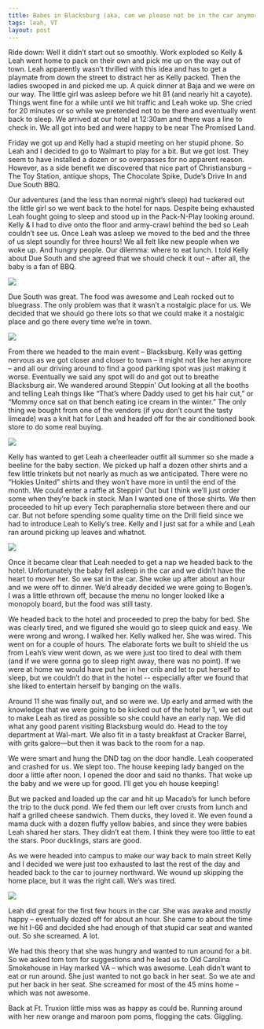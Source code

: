 ```yaml
---
title: Babes in Blacksburg (aka, can we please not be in the car anymore, dad?)
tags: leah, VT
layout: post
---
```

Ride down:  Well it didn’t start out so smoothly.  Work exploded so Kelly & Leah went home to pack on their own and pick me up on the way out of town.  Leah apparently wasn’t thrilled with this idea and has to get a playmate from down the street to distract her as Kelly packed.  Then the ladies swooped in and picked me up.  A quick dinner at Baja and we were on our way.  The little girl was asleep before we hit 81 (and nearly hit a cayote).  Things went fine for a while until we hit traffic and Leah woke up.  She cried for 20 minutes or so while we pretended not to be there and eventually went back to sleep.  We arrived at our hotel at 12:30am and there was a line to check in.  We all got into bed and were happy to be near The Promised Land.



Friday we got up and Kelly had a stupid meeting on her stupid phone.  So Leah and I decided to go to Walmart to play for a bit.  But we got lost.  They seem to have installed a dozen or so overpasses for no apparent reason.  However, as a side benefit we discovered that nice part of Christiansburg – The Toy Station, antique shops, The Chocolate Spike, Dude’s Drive In and Due South BBQ.



Our adventures (and the less than normal night’s sleep) had tuckered out the little girl so we went back to the hotel for naps.  Despite being exhausted Leah fought going to sleep and stood up in the Pack-N-Play looking around.  Kelly & I had to dive onto the floor and army-crawl behind  the bed so Leah couldn’t see us.  Once Leah was asleep we moved to the bed and the three of us slept soundly for three hours!  We all felt like new people when we woke up.  And hungry people.  Our dilemma: where to eat lunch.  I told Kelly about Due South and she agreed that we should check it out – after all, the baby is a fan of BBQ.



<img class="picture" src="http://photos.fuzzymonk.com/blog/image/595/IMG_2519.JPG">



Due South was great.  The food was awesome and Leah rocked out to bluegrass.  The only problem was that it wasn’t a nostalgic place for us.  We decided that we should go there lots so that we could make it a nostalgic place and go there every time we’re in town.



<img class="picture" src="http://photos.fuzzymonk.com/blog/image/595/IMG_2521.JPG">



From there we headed to the main event – Blacksburg.  Kelly was getting nervous as we got closer and closer to town – it might not like her anymore – and all our driving around to find a good parking spot was just making it worse.  Eventually we said any spot will do and got out to breathe Blacksburg air.  We wandered around Steppin’ Out looking at all the booths and telling Leah things like “That’s where Daddy used to get his hair cut,” or “Mommy once sat on that bench eating ice cream in the winter.”  The only thing we bought from one of the vendors (if you don’t count the tasty limeade) was a knit hat for Leah and headed off for the air conditioned book store to do some real buying.  



<img class="picture" src="http://photos.fuzzymonk.com/blog/image/595/IMG_2584.JPG">



Kelly has wanted to get Leah a cheerleader outfit all summer so she made a beeline for the baby section.   We picked up half a dozen other shirts and a few little trinkets but not nearly as much as we anticipated.  There were no “Hokies United” shirts and they won’t have more in until the end of the month.  We could enter a raffle at Steppin’ Out but I think we’ll just order some when they’re back in stock.  Man I wanted one of those shirts.  We then proceeded to hit up every Tech paraphernalia store between there and our car.  But not before spending some quality time on the Drill field since we had to introduce Leah to Kelly’s tree.  Kelly and I just sat for a while and Leah ran around picking up leaves and whatnot.



<img class="picture" src="http://photos.fuzzymonk.com/blog/image/595/IMG_2579.JPG">



Once it became clear that Leah needed to get a nap we headed back to the hotel.  Unfortunately the baby fell asleep in the car and we didn’t have the heart to mover her.  So we sat in the car.  She woke up after about an hour and we were off to dinner.  We’d already decided we were going to Bogen’s.   I was a little ethrown off, because the menu no longer looked like a monopoly board, but the food was still tasty.  



We headed back to the hotel and proceeded to prep the baby for bed. She was clearly tired, and we figured she would go to sleep quick and easy.  We were wrong and wrong. I walked her. Kelly walked her. She was wired.  This went on for a couple of hours. The elaborate forts we built to shield the us from Leah’s view went down, as we were just too tired to deal with them (and if we were gonna go to sleep right away, there was no point). If we were at home we would have put her in her crib and let to put herself to sleep, but we couldn’t do that in the hotel  -- especially after we found that she liked to entertain herself by banging on the walls. 



Around 11 she was finally out, and so were we.  Up early and armed with the knowledge that we were going to be kicked out of the hotel by 1, we set out to make Leah as tired as possible so she could have an early nap. We did what any good parent visiting Blacksburg would do. Head to the toy department at Wal-mart.  We also fit in a tasty breakfast at Cracker Barrel, with grits galore—but then it was back to the room for a nap. 



We were smart and hung the DND tag on the door handle. Leah cooperated and crashed for us. We slept too. The house keeping lady banged on the door a little after noon. I opened the door and said no thanks. That woke up the baby and we were up for good. I’ll get you eh house keeping!



But we packed and loaded up the car and hit up Macado’s for lunch before the trip to the duck pond. We fed them our left over crusts from lunch and half a grilled cheese sandwich. Them ducks, they loved it.  We even found a mama duck with a dozen fluffy yellow babies, and since they were babies Leah shared her stars. They didn’t eat them. I think they were too little to eat the stars.  Poor ducklings, stars are good.



As we were headed into campus to make our way back to main street Kelly and I decided we were just too exhausted to last the rest of the day and headed back to the car to journey northward. We wound up skipping the home place, but it was the right call. We’s was tired.



<img class="picture" src="http://photos.fuzzymonk.com/blog/image/595/IMG_2615.JPG">



Leah did great for the first few hours in the car.  She was awake and mostly happy – eventually dozed off for about an hour.  She came to about the time we hit I-66 and decided she had enough of that stupid car seat and wanted out. So she screamed. A lot. 



We had this theory that she was hungry and wanted to run around for a bit.  So we asked tom tom for suggestions and he lead us to Old Carolina Smokehouse in Hay marked VA – which was awesome. Leah didn’t want to eat or run around. She just wanted to not go back in her seat. So we ate and put her back in her seat. She screamed for most of the 45 mins home – which was not awesome. 



Back at Ft. Truxion little miss was as happy as could be. Running around with her new orange and maroon pom poms, flogging the cats. Giggling.
